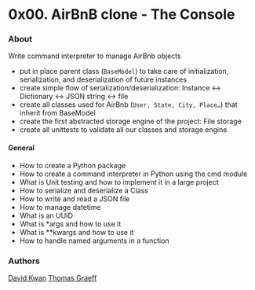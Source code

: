 # 0x00. AirBnB clone - The Console

### About
Write command interpreter to manage AirBnb objects
* put in place parent class (`BaseModel`) to take care of initialization, serialization, and deserialization of future instances
* create simple flow of serialization/deserialization: Instance <-> Dictionary <-> JSON string <-> file
* create all classes used for AirBnb (`User, State, City, Place…`) that inherit from BaseModel
* create the first abstracted storage engine of the project: File storage
* create all unittests to validate all our classes and storage engine

#### General
* How to create a Python package
* How to create a command interpreter in Python using the cmd module
* What is Unit testing and how to implement it in a large project
* How to serialize and deserialize a Class
* How to write and read a JSON file
* How to manage datetime
* What is an UUID
* What is \*args and how to use it
* What is \*\*kwargs and how to use it
* How to handle named arguments in a function

### Authors
[David Kwan]("https://github.com/dwkwan")
[Thomas Graeff]("https://github.com/graefft")
